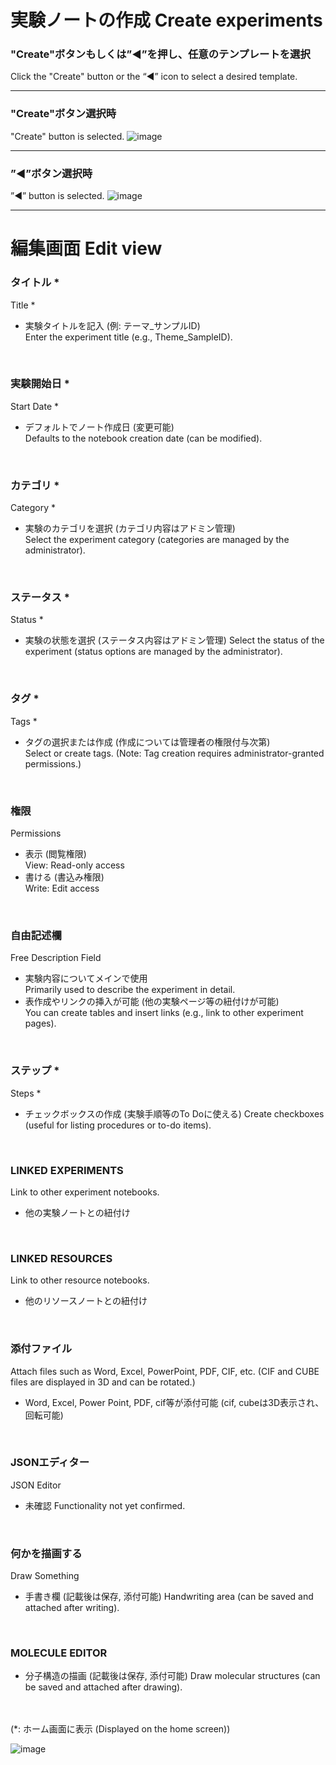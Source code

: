 # 実験ノートの作成 Create experiments

### "Create"ボタンもしくは”◀︎”を押し、任意のテンプレートを選択  
Click the "Create" button or the “◀︎” icon to select a desired template.

---

### "Create"ボタン選択時  
"Create" button is selected.
![image](https://github.com/naist-eln/eln/blob/main/manual/Photo/Create_Experiments-1.png)

---

### ”◀︎”ボタン選択時  
”◀︎” button is selected.
![image](https://github.com/naist-eln/eln/blob/main/manual/Photo/Create_Experiments-2.png)

---

# 編集画面 Edit view

### タイトル * 
Title *
- 実験タイトルを記入 (例: テーマ_サンプルID)  
Enter the experiment title (e.g., Theme_SampleID).
<br>

### 実験開始日 *  
Start Date *
- デフォルトでノート作成日 (変更可能)  
Defaults to the notebook creation date (can be modified).
<br>

### カテゴリ *  
Category *
- 実験のカテゴリを選択 (カテゴリ内容はアドミン管理)  
Select the experiment category (categories are managed by the administrator).
<br>

### ステータス *  
Status *
- 実験の状態を選択 (ステータス内容はアドミン管理)
Select the status of the experiment (status options are managed by the administrator).
<br>

### タグ *  
Tags *
- タグの選択または作成 (作成については管理者の権限付与次第)  
Select or create tags. (Note: Tag creation requires administrator-granted permissions.)
<br>

### 権限  
Permissions
- 表示 (閲覧権限)  
View: Read-only access  
- 書ける (書込み権限)  
Write: Edit access
<br>

### 自由記述欄  
Free Description Field
- 実験内容についてメインで使用  
Primarily used to describe the experiment in detail.
- 表作成やリンクの挿入が可能 (他の実験ページ等の紐付けが可能)  
You can create tables and insert links (e.g., link to other experiment pages).
<br>

### ステップ *
Steps *
- チェックボックスの作成 (実験手順等のTo Doに使える)
Create checkboxes (useful for listing procedures or to-do items).
<br>

### LINKED EXPERIMENTS  
Link to other experiment notebooks.
- 他の実験ノートとの紐付け  
<br>

### LINKED RESOURCES  
Link to other resource notebooks.
- 他のリソースノートとの紐付け  
<br>

### 添付ファイル  
Attach files such as Word, Excel, PowerPoint, PDF, CIF, etc. (CIF and CUBE files are displayed in 3D and can be rotated.)
- Word, Excel, Power Point, PDF, cif等が添付可能 (cif, cubeは3D表示され、回転可能)  
<br>

### JSONエディター  
JSON Editor
- 未確認
Functionality not yet confirmed.
<br>

### 何かを描画する  
Draw Something
- 手書き欄 (記載後は保存, 添付可能)
Handwriting area (can be saved and attached after writing).
<br>

### MOLECULE EDITOR  
- 分子構造の描画 (記載後は保存, 添付可能)
Draw molecular structures (can be saved and attached after drawing).


<br>
<br>
(*: ホーム画面に表示 (Displayed on the home screen))

![image](https://github.com/naist-eln/eln/blob/main/manual/Photo/Create_Experiments-3.png)

